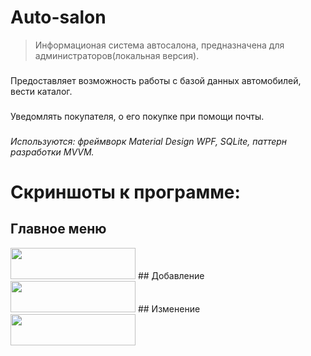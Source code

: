 # Auto-salon
> Информационая система автосалона, предназначена для администраторов(локальная версия).
###
Предоставляет возможность работы с базой данных автомобилей, вести каталог.
###
Уведомлять покупателя, о его покупке при помощи почты.
###
*Используются: фреймворк Material Design WPF, SQLite, паттерн разработки MVVM.*
###
# Скриншоты к программе:
## Главное меню
<img src="Resources/MainMenu.png" width="200" height="50"/>
## Добавление
<img src="Resources/MainMenu.png" width="200" height="50"/>
## Изменение
<img src="Resources/MainMenu.png" width="200" height="50"/>
